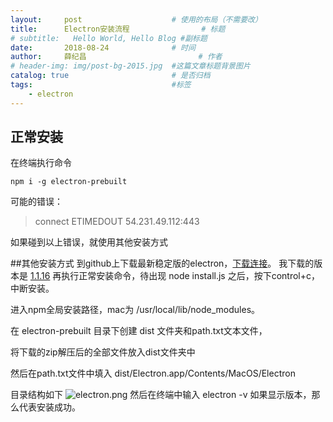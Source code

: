 ```yaml
---
layout:     post   				    # 使用的布局（不需要改）
title:      Electron安装流程 				# 标题 
# subtitle:   Hello World, Hello Blog #副标题
date:       2018-08-24 				# 时间
author:     薛纪昌 						# 作者
# header-img: img/post-bg-2015.jpg 	#这篇文章标题背景图片
catalog: true 						# 是否归档
tags:								#标签
    - electron
---
```


## 正常安装
在终端执行命令
```
npm i -g electron-prebuilt
```
可能的错误：
> connect ETIMEDOUT 54.231.49.112:443

如果碰到以上错误，就使用其他安装方式


##其他安装方式
到github上下载最新稳定版的electron，[下载连接](https://github.com/electron/electron/releases/tag/v1.4.16)。
我下载的版本是 [1.1.16](https://github.com/electron/electron/releases/download/v1.4.16/electron-v1.4.16-darwin-x64.zip)
再执行正常安装命令，待出现 node install.js 之后，按下control+c，中断安装。

进入npm全局安装路径，mac为 /usr/local/lib/node_modules。

在 electron-prebuilt 目录下创建 dist 文件夹和path.txt文本文件，

将下载的zip解压后的全部文件放入dist文件夹中

然后在path.txt文件中填入 dist/Electron.app/Contents/MacOS/Electron

目录结构如下
![electron.png](https://i.loli.net/2018/09/27/5bac72ef5b05b.png)
然后在终端中输入 electron -v 如果显示版本，那么代表安装成功。